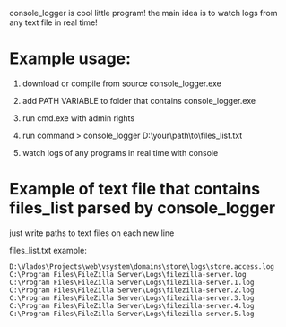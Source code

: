 console_logger is cool little program! 
the main idea is to watch logs from any text file in real time! 

# Example usage:
1) download or compile from source console_logger.exe

2) add PATH VARIABLE to folder that contains console_logger.exe

3) run cmd.exe with admin rights

4) run command > console_logger D:\your\path\to\files_list.txt

5) watch logs of any programs in real time with console


# Example of text file that contains files_list parsed by console_logger

just write paths to text files on each new line 

files_list.txt example:
```
D:\Vlados\Projects\web\vsystem\domains\store\logs\store.access.log
C:\Program Files\FileZilla Server\Logs\filezilla-server.log
C:\Program Files\FileZilla Server\Logs\filezilla-server.1.log
C:\Program Files\FileZilla Server\Logs\filezilla-server.2.log
C:\Program Files\FileZilla Server\Logs\filezilla-server.3.log
C:\Program Files\FileZilla Server\Logs\filezilla-server.4.log
C:\Program Files\FileZilla Server\Logs\filezilla-server.5.log
```

